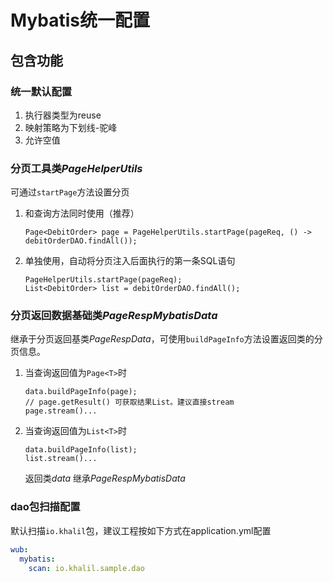 Mybatis统一配置
==========

## 包含功能

### 统一默认配置

1. 执行器类型为reuse
2. 映射策略为下划线-驼峰
3. 允许空值

### 分页工具类*PageHelperUtils*

可通过`startPage`方法设置分页

1. 和查询方法同时使用（推荐）

   ```
   Page<DebitOrder> page = PageHelperUtils.startPage(pageReq, () -> debitOrderDAO.findAll());
   ```

2. 单独使用，自动将分页注入后面执行的第一条SQL语句

   ```
   PageHelperUtils.startPage(pageReq);
   List<DebitOrder> list = debitOrderDAO.findAll();
   ```


### 分页返回数据基础类*PageRespMybatisData*

继承于分页返回基类*PageRespData*，可使用`buildPageInfo`方法设置返回类的分页信息。

1. 当查询返回值为`Page<T>`时

   ```
   data.buildPageInfo(page);
   // page.getResult() 可获取结果List。建议直接stream
   page.stream()...
   ```

2. 当查询返回值为`List<T>`时

   ```
   data.buildPageInfo(list);
   list.stream()...
   ```

   返回类*data* 继承*PageRespMybatisData*

### dao包扫描配置

默认扫描`io.khalil`包，建议工程按如下方式在application.yml配置

```yaml
wub:
  mybatis:
    scan: io.khalil.sample.dao
```

